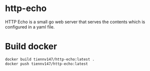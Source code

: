 http-echo
=========
HTTP Echo is a small go web server that serves the contents which is configured in a yaml file.



# Build docker
```bash
docker build tiennv147/http-echo:latest .
docker push tiennv147/http-echo:latest
```